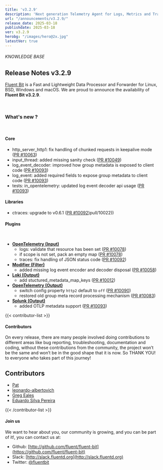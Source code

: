 ```yaml
---
title: 'v3.2.9'
description: 'Next generation Telemetry Agent for Logs, Metrics and Traces. '
url: "/announcements/v3.2.9/"
release_date: 2025-03-18
publishdate: 2025-03-18
ver: v3.2.9
herobg: "/images/hero@2x.jpg"
latestVer: true
---
```


###### KNOWLEDGE BASE

## Release Notes v3.2.9

[Fluent Bit](https://fluentbit.io) is a Fast and Lightweight Data Processor and Forwarder for Linux, BSD, Windows and macOS. We are proud to announce the availability of **Fluent Bit v3.2.9**.

<br>

### What's new ?

<br>

#### Core
- http_server_http1: fix handling of chunked requests in keepalive mode ([PR #10063](https://github.com/fluent/fluent-bit/pull/10063))
- input_thread: added missing sanity check ([PR #10049](https://github.com/fluent/fluent-bit/pull/10049))
- log_event_decoder: improved how group metadata is exposed to client code ([PR #10093](https://github.com/fluent/fluent-bit/pull/10093))
- log_event: added required fields to expose group metadata to client code ([PR #10093](https://github.com/fluent/fluent-bit/pull/10093))
- tests: in_opentelemetry: updated log event decoder api usage ([PR #10093](https://github.com/fluent/fluent-bit/pull/10093))

#### Libraries

- ctraces: upgrade to v0.6.1 ([PR #10092](https://github.com/fluent/fluent-bit/pull/10092))pull/10022))

#### Plugins

<br>

- **[OpenTelemetry (Input)](https://docs.fluentbit.io/manual/3.2/pipeline/inputs/opentelemetry)**
  - logs: validate that resource has been set ([PR #10078](https://github.com/fluent/fluent-bit/pull/10078))
  - if scope is not set, pack an empty map ([PR #10078](https://github.com/fluent/fluent-bit/pull/10078))
  - traces: fix handling of JSON status code ([PR #10092](https://github.com/fluent/fluent-bit/pull/10092))
- **[Modifier (Filter)](https://docs.fluentbit.io/manual/3.2/pipeline/filters/modifier)**
  - added missing log event encoder and decoder disposal ([PR #10058](https://github.com/fluent/fluent-bit/pull/10058))
- **[Loki (Output)](https://docs.fluentbit.io/manual/3.2/pipeline/outputs/loki)**
  - add stuctured_metadata_map_keys ([PR #10012](https://github.com/fluent/fluent-bit/pull/10012))
- **[OpenTelemetry (Output)](https://docs.fluentbit.io/manual/3.2/pipeline/outputs/opentelemetry)**
  - switch config property `http2` default to `off` ([PR #10090](https://github.com/fluent/fluent-bit/pull/10090))
  - restored old group meta record processing mechanism ([PR #10083](https://github.com/fluent/fluent-bit/pull/10083))
- **[Splunk (Output)](https://docs.fluentbit.io/manual/3.2/pipeline/outputs/splunk)**
  - added OTLP metadata support ([PR #10093](https://github.com/fluent/fluent-bit/pull/10093))

{{< contributor-list >}}

#### Contributors

On every release, there are many people involved doing contributions to different areas like bug reporting, troubleshooting, documentation and coding, without these contributions from the community, the project won’t be the same and won’t be in the good shape that it is now. So THANK YOU! to everyone who takes part of this journey!

## Contributors


- [Pat](https://github.com/patrick-stephens)
- [leonardo-albertovich](https://github.com/leonardo-albertovich)
- [Greg Eales](https://github.com/0x006EA1E5)
- [Eduardo Silva Pereira](https://github.com/edsiper)

{{< /contributor-list >}}

#### Join us

We want to hear about you, our community is growing, and you can be part of it!, you can contact us at:

* Github: [http://github.com/fluent/fluent-bit](https://github.com/fluent/fluent-bit)
* Slack: [http://slack.fluentd.org](http://slack.fluentd.org)
* Twitter: [@fluentbit](https://twitter.com/fluentbit)